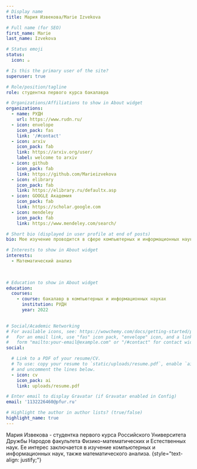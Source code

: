 ```yaml
---
# Display name
title: Мария Извекова/Marie Izvekova

# Full name (for SEO)
first_name: Marie
last_name: Izvekova

# Status emoji
status:
  icon: ☕️

# Is this the primary user of the site?
superuser: true

# Role/position/tagline
role: студентка первого курса бакалавра

# Organizations/Affiliations to show in About widget
organizations:
  - name: РУДН
    url: https://www.rudn.ru/
  - icon: envelope
    icon_pack: fas
    link: '/#contact'
  - icon: arxiv
    icon_pack: fab
    link: https://arxiv.org/user/
    label: welcome to arxiv
  - icon: github
    icon_pack: fab
    link: https://github.com/Marieizvekova
  - icon: elibrary
    icon_pack: fab
    link: https://elibrary.ru/defaultx.asp
  - icon: GOOGLE Академия
    icon_pack: fab
    link: https://scholar.google.com
  - icon: mendeley
    icon_pack: fab
    link: https://www.mendeley.com/search/

# Short bio (displayed in user profile at end of posts)
bio: Мое изучение проводится в сфере компьютерных и информационных науках

# Interests to show in About widget
interests:
  - Математический анализ
  
  

# Education to show in About widget
education:
  courses:
    - course: бакалавр в компьютерных и информационных науках
      institution: РУДН
      year: 2022
   

# Social/Academic Networking
# For available icons, see: https://wowchemy.com/docs/getting-started/page-builder/#icons
#   For an email link, use "fas" icon pack, "envelope" icon, and a link in the
#   form "mailto:your-email@example.com" or "/#contact" for contact widget.
social:

  # Link to a PDF of your resume/CV.
  # To use: copy your resume to `static/uploads/resume.pdf`, enable `ai` icons in `params.yaml`,
  # and uncomment the lines below.
  - icon: cv
    icon_pack: ai
    link: uploads/resume.pdf

# Enter email to display Gravatar (if Gravatar enabled in Config)
email: '1132226460@pfur.ru'

# Highlight the author in author lists? (true/false)
highlight_name: true
---
```


Мария Извекова - студентка первого курса Российского Университета Дружбы Народов факультета Физико-математических и Естественных наук. Ее интерес заключается в изучение компьютерных и информационных наук, также математического анализа.
{style="text-align: justify;"}
